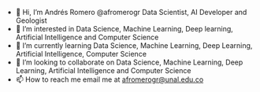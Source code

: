 - 👋 Hi, I’m Andrés Romero @afromerogr Data Scientist, AI Developer and Geologist
- 👀 I’m interested in Data Science, Machine Learning, Deep learning, Artificial Intelligence and Computer Science
- 🌱 I’m currently learning Data Science, Machine Learning, Deep Learning, Artificial Intelligence, Computer Science
- 💞️ I’m looking to collaborate on Data Science, Machine Learning, Deep Learning, Artificial Intelligence and Computer Science
- 📫 How to reach me email me at afromerogr@unal.edu.co

<!---
afromerogr/afromerogr is a ✨ special ✨ repository because its `README.md` (this file) appears on your GitHub profile.
You can click the Preview link to take a look at your changes.
--->
